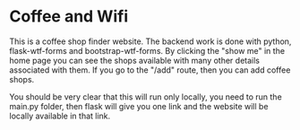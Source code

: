 # Coffee and Wifi
This is a coffee shop finder website. The backend work is done with python, flask-wtf-forms and bootstrap-wtf-forms. By clicking the "show me" in the home page you can see the shops available with many other details associated with them. If you go to the "/add" route, then you can add coffee shops.

You should be very clear that this will run only locally, you need to run the main.py folder, then flask will give you one link and the website will be locally available in that link.
 
